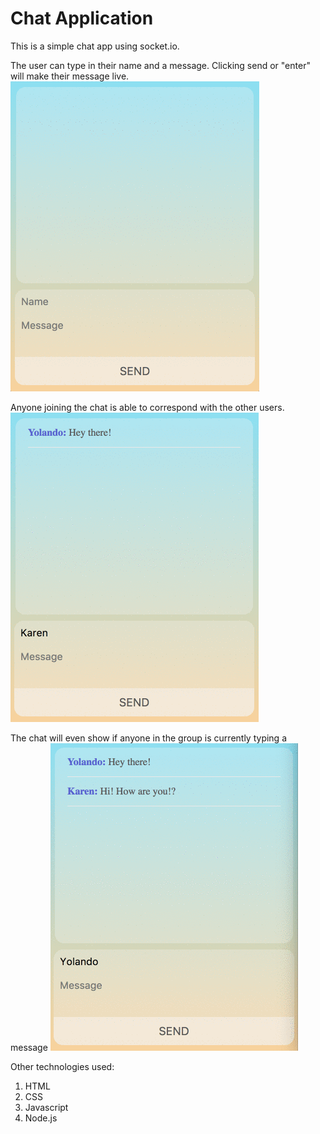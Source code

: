 # Chat Application

This is a simple chat app using socket.io.

The user can type in their name and a message. Clicking send or "enter" will make their message live.
![alt text](gifs/one.gif)

Anyone joining the chat is able to correspond with the other users.
![alt text](gifs/two.gif)

The chat will even show if anyone in the group is currently typing a message
![alt text](gifs/three.gif)

Other technologies used:
1. HTML
2. CSS
3. Javascript
4. Node.js
